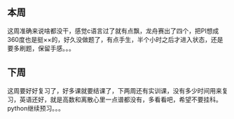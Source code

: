 ## 本周 

这周准确来说啥都没干，感觉c语言过了就有点飘，龙舟赛出了四个，把PI想成360度也是挺××的，好久没做题了，有点手生，半个小时之后才进入状态，还是要多刷题，保留手感。。。

## 下周

这周要好好复习了，好多课就要结课了，下两周还有实训课，没有多少时间用来复习，英语还好，就是高数和离散心里一点谱都没有，多看看吧，希望不要挂科。
python继续预习。。。
